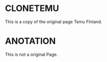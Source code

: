 # CLONETEMU
This is a copy of the original page Temu FInland.


# ANOTATION
This is not a original Page.

